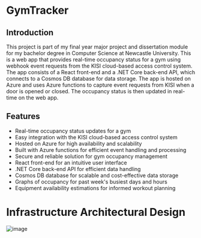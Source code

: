 # GymTracker

## Introduction

This project is part of my final year major project and dissertation module for my bachelor degree in Computer Science at Newcastle University.
This is a web app that provides real-time occupancy status for a gym using webhook event requests from the KISI cloud-based access control system. The app consists of a React front-end and a .NET Core back-end API, which connects to a Cosmos DB database for data storage. The app is hosted on Azure and uses Azure functions to capture event requests from KISI when a door is opened or closed. The occupancy status is then updated in real-time on the web app.

## Features
* Real-time occupancy status updates for a gym
* Easy integration with the KISI cloud-based access control system
* Hosted on Azure for high availability and scalability
* Built with Azure functions for efficient event handling and processing
* Secure and reliable solution for gym occupancy management
* React front-end for an intuitive user interface
* .NET Core back-end API for efficient data handling
* Cosmos DB database for scalable and cost-effective data storage
* Graphs of occupancy for past week's busiest days and hours
* Equipment availability estimations for informed workout planning

# Infrastructure Architectural Design
![image](https://github.com/frank-64/GymTracker/assets/68070161/62474e55-34f0-4821-a2c2-d0e41b8cc4d9)
